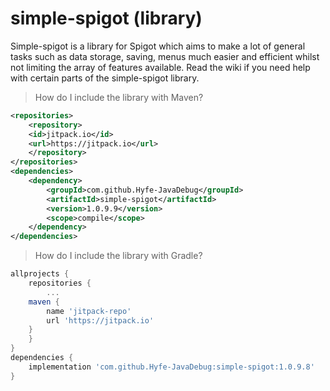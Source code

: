 # simple-spigot (library)

Simple-spigot is a library for Spigot which aims to make a lot of general tasks such as data storage, saving, menus much easier and efficient whilst not limiting the array of features available. Read the wiki if you need help with certain parts of the simple-spigot library.

> How do I include the library with Maven?
```xml
<repositories>
    <repository>
	<id>jitpack.io</id>
	<url>https://jitpack.io</url>
    </repository>
</repositories>
<dependencies>
    <dependency>
        <groupId>com.github.Hyfe-JavaDebug</groupId>
        <artifactId>simple-spigot</artifactId>
        <version>1.0.9.9</version>
        <scope>compile</scope>
    </dependency>
</dependencies>
```

> How do I include the library with Gradle?
```gradle
allprojects {
    repositories {
        ...
	maven { 
	    name 'jitpack-repo'
	    url 'https://jitpack.io' 
	}
    }
}
dependencies {
    implementation 'com.github.Hyfe-JavaDebug:simple-spigot:1.0.9.8'
}
```
